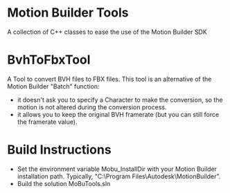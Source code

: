# Motion Builder Tools
A collection of C++ classes to ease the use of the Motion Builder SDK

# BvhToFbxTool
A Tool to convert BVH files to FBX files.
This tool is an alternative of the Motion Builder "Batch" function: 
- it doesn't ask you to specify a Character to make the conversion, so the motion is not altered during the conversion process.
- it allows you to keep the original BVH framerate (but you can still force the framerate value).

# Build Instructions
- Set the environment variable Mobu_InstallDir with your Motion Builder installation path.
Typically, "C:\Program Files\Autodesk\MotionBuilder".
- Build the solution MoBuTools.sln
